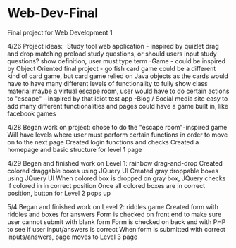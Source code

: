 # Web-Dev-Final
Final project for Web Development 1

4/26
Project ideas:
-Study tool web application - inspired by quizlet
  drag and drop matching
  preload study questions, or should users input study questions?
  show definition, user must type term
-Game - 
  could be inspired by Object Oriented final project - go fish card game
  could be a different kind of card game, but card game relied on Java objects as the cards
  would have to have many different levels of functionality to fully show class material
  maybe a virtual escape room, user would have to do certain actions to "escape" - inspired by that idiot test app
-Blog / Social media site
  easy to add many different functionalities and pages
  could have a game built in, like facebook games

4/28
Began work on project: chose to do the "escape room"-inspired game
  Will have levels where user must perform certain functions in order to move on to the next page
Created login functions and checks
Created a homepage and basic structure for level 1 page

4/29
Began and finished work on Level 1: rainbow drag-and-drop
  Created colored draggable boxes using JQuery UI
  Created gray droppable boxes using JQuery UI
  When colored box is dropped on gray box, JQuery checks if colored in in correct position
Once all colored boxes are in correct position, button for Level 2 pops up

5/4
Began and finished work on Level 2: riddles game
  Created form with riddles and boxes for answers
  Form is checked on front end to make sure user cannot submit with blank form
  Form is checked on back end with PHP to see if user input/answers is correct
When form is submitted with correct inputs/answers, page moves to Level 3 page
